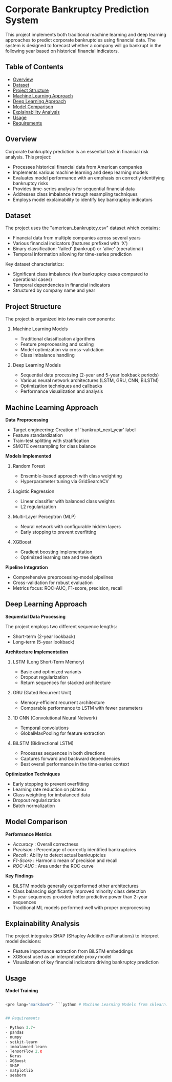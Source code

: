 # Corporate Bankruptcy Prediction System

This project implements both traditional machine learning and deep learning approaches to predict corporate bankruptcies using financial data. The system is designed to forecast whether a company will go bankrupt in the following year based on historical financial indicators.

## Table of Contents 

- [Overview](#overview)
- [Dataset](#dataset)
- [Project Structure](#project-structure)
- [Machine Learning Approach](#machine-learning-approach)
- [Deep Learning Approach](#deep-learning-approach)
- [Model Comparison](#model-comparison)
- [Explainability Analysis](#explainability-analysis)
- [Usage](#usage)
- [Requirements](#requirements)

## Overview 

Corporate bankruptcy prediction is an essential task in financial risk analysis. This project:

- Processes historical financial data from American companies
- Implements various machine learning and deep learning models
- Evaluates model performance with an emphasis on correctly identifying bankruptcy risks
- Provides time-series analysis for sequential financial data
- Addresses class imbalance through resampling techniques
- Employs model explainability to identify key bankruptcy indicators

## Dataset

The project uses the "american_bankruptcy.csv" dataset which contains:

- Financial data from multiple companies across several years
- Various financial indicators (features prefixed with 'X')
- Binary classification: 'failed' (bankrupt) or 'alive' (operational)
- Temporal information allowing for time-series prediction

Key dataset characteristics:

- Significant class imbalance (few bankruptcy cases compared to operational cases)
- Temporal dependencies in financial indicators
- Structured by company name and year

## Project Structure

The project is organized into two main components:

1. Machine Learning Models 
   - Traditional classification algorithms
   - Feature preprocessing and scaling
   - Model optimization via cross-validation
   - Class imbalance handling

2. Deep Learning Models 
   - Sequential data processing (2-year and 5-year lookback periods)
   - Various neural network architectures (LSTM, GRU, CNN, BiLSTM)
   - Optimization techniques and callbacks
   - Performance visualization and analysis

## Machine Learning Approach

**Data Preprocessing**

- Target engineering: Creation of 'bankrupt_next_year' label
- Feature standardization
- Train-test splitting with stratification
- SMOTE oversampling for class balance

**Models Implemented**

1. Random Forest
   - Ensemble-based approach with class weighting
   - Hyperparameter tuning via GridSearchCV

2. Logistic Regression
   - Linear classifier with balanced class weights
   - L2 regularization

3. Multi-Layer Perceptron (MLP)
   - Neural network with configurable hidden layers
   - Early stopping to prevent overfitting

4. XGBoost
   - Gradient boosting implementation
   - Optimized learning rate and tree depth

**Pipeline Integration**

- Comprehensive preprocessing-model pipelines
- Cross-validation for robust evaluation
- Metrics focus: ROC-AUC, F1-score, precision, recall

## Deep Learning Approach

**Sequential Data Processing**

The project employs two different sequence lengths:

- Short-term (2-year lookback)
- Long-term (5-year lookback)

**Architecture Implementation**

1. LSTM (Long Short-Term Memory)
   - Basic and optimized variants
   - Dropout regularization
   - Return sequences for stacked architecture

2. GRU (Gated Recurrent Unit)
   - Memory-efficient recurrent architecture
   - Comparable performance to LSTM with fewer parameters

3. 1D CNN (Convolutional Neural Network)
   - Temporal convolutions
   - GlobalMaxPooling for feature extraction

4. BiLSTM (Bidirectional LSTM)
   - Processes sequences in both directions
   - Captures forward and backward dependencies
   - Best overall performance in the time-series context

**Optimization Techniques**

- Early stopping to prevent overfitting
- Learning rate reduction on plateau
- Class weighting for imbalanced data
- Dropout regularization
- Batch normalization

## Model Comparison

**Performance Metrics**

- *Accuracy* : Overall correctness
- *Precision* : Percentage of correctly identified bankruptcies
- *Recall* : Ability to detect actual bankruptcies
- *F1-Score* : Harmonic mean of precision and recall
- *ROC-AUC* : Area under the ROC curve

**Key Findings**

- BiLSTM models generally outperformed other architectures
- Class balancing significantly improved minority class detection
- 5-year sequences provided better predictive power than 2-year sequences
- Traditional ML models performed well with proper preprocessing

## Explainability Analysis

The project integrates SHAP (SHapley Additive exPlanations) to interpret model decisions:

- Feature importance extraction from BiLSTM embeddings
- XGBoost used as an interpretable proxy model
- Visualization of key financial indicators driving bankruptcy prediction

## Usage

**Model Training**

```python

<pre lang="markdown"> ```python # Machine Learning Models from sklearn.ensemble import RandomForestClassifier from sklearn.preprocessing import StandardScaler from imblearn.pipeline import Pipeline as ImbPipeline from imblearn.over_sampling import SMOTE # Create ML pipeline pipeline = ImbPipeline(steps=[ ("scaler", StandardScaler()), ("smote", SMOTE(random_state=42)), ("model", RandomForestClassifier()) ]) # Fit model pipeline.fit(X_train, y_train) # Deep Learning Models from tensorflow.keras.models import Sequential from tensorflow.keras.layers import LSTM, Dense, Dropout, Bidirectional # Create BiLSTM model bilstm_model = Sequential([ Bidirectional(LSTM(64, return_sequences=True), input_shape=(seq_len, n_features)), Dropout(0.3), Bidirectional(LSTM(32)), Dropout(0.3), Dense(32, activation='relu'), Dropout(0.3), Dense(1, activation='sigmoid') ]) # Compile model bilstm_model.compile(loss='binary_crossentropy', optimizer='adam', metrics=['accuracy']) # Train model history = bilstm_model.fit( X_train, y_train, epochs=70, batch_size=64, validation_split=0.2, class_weight=class_weights, callbacks=[early_stop, lr_reduce] ) ``` </pre>


## Requirements

- Python 3.7+
- pandas
- numpy
- scikit-learn
- imbalanced-learn
- TensorFlow 2.x
- Keras
- XGBoost
- SHAP
- matplotlib
- seaborn
